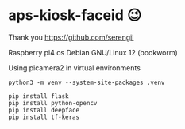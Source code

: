 # aps-kiosk-faceid 😉

Thank you https://github.com/serengil

Raspberry pi4 os Debian GNU/Linux 12 (bookworm)

Using picamera2 in virtual environments
```
python3 -m venv --system-site-packages .venv

pip install flask
pip install python-opencv
pip install deepface
pip install tf-keras

```
